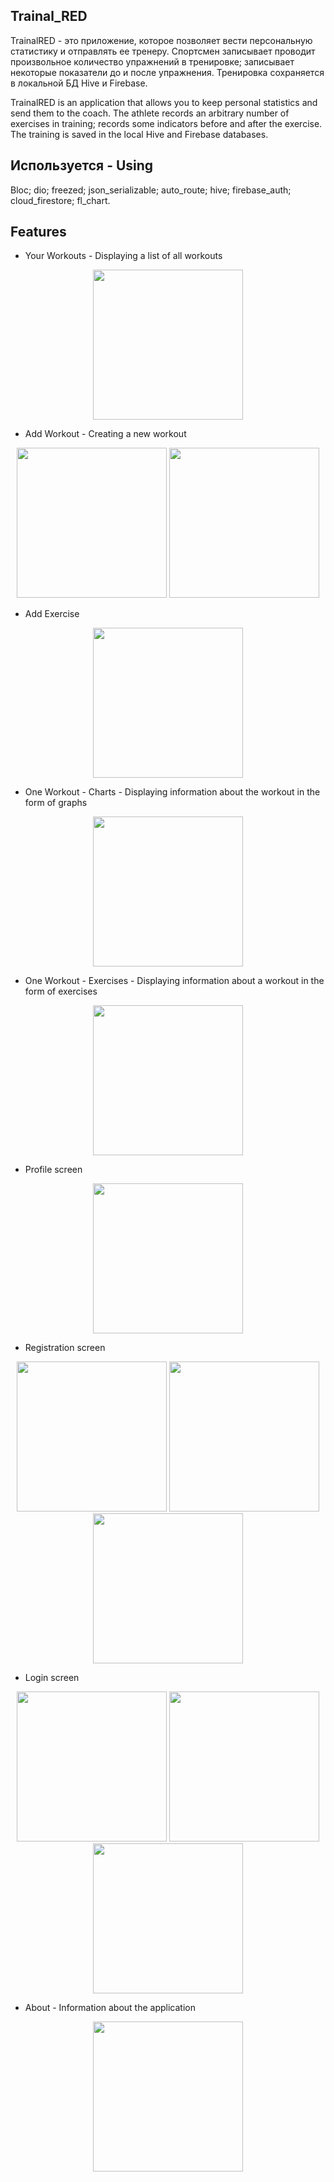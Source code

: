 ## Trainal_RED
TrainalRED - это приложение, которое позволяет вести персональную статистику и отправлять ее тренеру. Спортсмен записывает проводит произвольное количество упражнений в тренировке; записывает некоторые показатели до и после упражнения. Тренировка сохраняется в локальной БД Hive и Firebase.

TrainalRED is an application that allows you to keep personal statistics and send them to the coach. The athlete records an arbitrary number of exercises in training; records some indicators before and after the exercise. The training is saved in the local Hive and Firebase databases.

## Используется - Using
Bloc; dio; freezed; json_serializable; auto_route; hive; firebase_auth; cloud_firestore; fl_chart.

## Features

- Your Workouts - Displaying a list of all workouts
<p align="center">
<img src="https://github.com/YaslikS/Trainal_RED/assets/58375980/f3c9782d-0c3c-4396-8f2c-32df578570c1" height="240" />
</p>

- Add Workout - Creating a new workout
<p align="center">
<img src="https://github.com/YaslikS/Trainal_RED/assets/58375980/8725c1c4-3e25-47f3-b24c-50a38ecfc006" height="240" />
<img src="https://github.com/YaslikS/Trainal_RED/assets/58375980/0a86048a-b70e-49bb-8219-eca87d89619c" height="240" />
</p>

- Add Exercise
<p align="center">
<img src="https://github.com/YaslikS/Trainal_RED/assets/58375980/6f58da9c-28d7-4036-9e96-0bf57f3fdfc6" height="240" />
</p>

- One Workout - Charts - Displaying information about the workout in the form of graphs
<p align="center">
<img src="https://github.com/YaslikS/Trainal_RED/assets/58375980/62a018f9-1e8e-4107-aa3d-9884b2609a6d" height="240" />
</p>

- One Workout - Exercises - Displaying information about a workout in the form of exercises
<p align="center">
<img src="https://github.com/YaslikS/Trainal_RED/assets/58375980/42e26ca6-3453-4706-9c8d-a4ce4f53d56f" height="240" />
</p>

- Profile screen
<p align="center">
<img src="https://github.com/YaslikS/Trainal_RED/assets/58375980/439a633f-ba72-4c96-bb22-7fb34ebee60c" height="240" />
</p>

- Registration screen
<p align="center">
<img src="https://github.com/YaslikS/Trainal_RED/assets/58375980/784dcdba-707e-4418-8a6f-311db8471c88" height="240" />
<img src="https://github.com/YaslikS/Trainal_RED/assets/58375980/1bee2707-1d2d-422f-819d-744147a10cad" height="240" />
<img src="https://github.com/YaslikS/Trainal_RED/assets/58375980/aa83c7bb-47bd-4e9c-8e8f-888fdf1f7fe3" height="240" />
</p>


- Login screen
<p align="center">
<img src="https://github.com/YaslikS/Trainal_RED/assets/58375980/56780628-616d-49e8-ac12-1576cd791b88" height="240" />
<img src="https://github.com/YaslikS/Trainal_RED/assets/58375980/44a43102-5e28-4cb7-8b04-a32691e9529c" height="240" />
<img src="https://github.com/YaslikS/Trainal_RED/assets/58375980/f75490a2-ab38-4b4a-9a83-48e364044772" height="240" />
</p> 

- About - Information about the application
<p align="center">
<img src="https://github.com/YaslikS/Trainal_RED/assets/58375980/dbcca8ee-a78e-439a-aae6-c1740f5fa0b4" height="240" />
</p>
